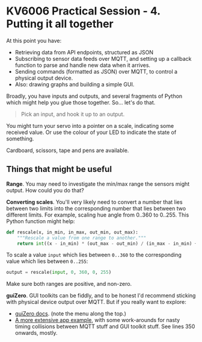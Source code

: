 # KV6006 Practical Session - 4. Putting it all together

At this point you have:

- Retrieving data from API endpoints, structured as JSON
- Subscribing to sensor data feeds over MQTT, and setting up a callback function to parse and handle new data when it arrives.
- Sending commands (formatted as JSON) over MQTT, to control a physical output device.
- Also: drawing graphs and building a simple GUI.

Broadly, you have inputs and outputs, and several fragments of Python which might help you glue those together. So... let's do that.

> Pick an input, and hook it up to an output.

You might turn your servo into a pointer on a scale, indicating some received value. Or use the colour of your LED to indicate the state of something.

Cardboard, scissors, tape and pens are available.

## Things that might be useful

**Range**. You may need to investigate the min/max range the sensors might output. How could you do that?

**Converting scales**. You'll very likely need to convert a number that lies between two limits into the corresponding number that lies between two different limits. For example, scaling hue angle from 0..360 to 0..255. This Python function might help:

```python
def rescale(x, in_min, in_max, out_min, out_max):
    """Rescale a value from one range to another."""
    return int((x - in_min) * (out_max - out_min) / (in_max - in_min) + out_min)
```

To scale a value `input` which lies between `0..360` to the corresponding value which lies between `0..255`:

```python
output = rescale(input, 0, 360, 0, 255)
```

Make sure both ranges are positive, and non-zero.

**guiZero**. GUI toolkits can be fiddly, and to be honest I'd recommend sticking with physical device output over MQTT. But if you really want to explore:

* [guiZero docs](https://lawsie.github.io/guizero/). (note the menu along the top.)
* [A more extensive app example](https://github.com/NUSTEM-UK/vet/blob/main/vet.py), with some work-arounds for nasty timing collisions between MQTT stuff and GUI toolkit stuff. See lines 350 onwards, mostly.
